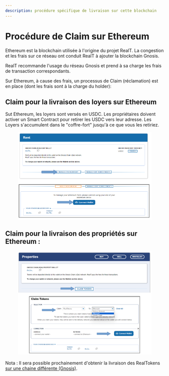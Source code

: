 ```yaml
---
description: procédure spécifique de livraison sur cette blockchain
---
```


# Procédure de Claim sur Ethereum

Ethereum est la blockchain utilisée à l'origine du projet RealT. La congestion et les frais sur ce réseau ont conduit RealT à ajouter la blockchain Gnosis.

RealT recommande l'usage du réseau Gnosis et prend à sa charge les frais de transaction correspondants.

Sur Ethereum, à cause des frais, un processus de Claim (réclamation) est en place (dont les frais sont à la charge du holder):

## Claim pour la livraison des loyers sur Ethereum

Sut Ethereum, les loyers sont versés en USDC. Les propriétaires doivent activer un Smart Contract pour retirer les USDC vers leur adresse. Les Loyers s'accumulent dans le "coffre-fort" jusqu'à ce que vous les retiriez.

<figure><img src="../../.gitbook/assets/image (132).png" alt=""><figcaption></figcaption></figure>

## Claim pour la livraison des propriétés sur Ethereum :

<figure><img src="../../.gitbook/assets/image (1) (1) (1) (1) (1).png" alt=""><figcaption></figcaption></figure>

Nota : Il sera possible prochainement d'obtenir la livraison des RealTokens [sur une chaine différente (Gnosis)](../../defi-realt/bridge-realtokens-realt/bridge-integre-au-claim.md).
